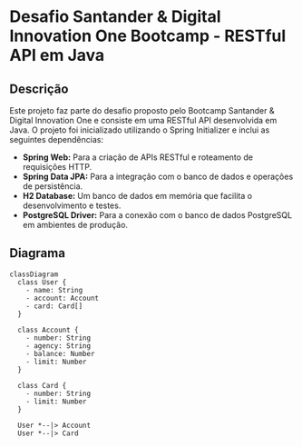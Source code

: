 # Desafio Santander & Digital Innovation One Bootcamp - RESTful API em Java

## Descrição

Este projeto faz parte do desafio proposto pelo Bootcamp Santander & Digital Innovation One e consiste em uma RESTful API desenvolvida em Java. O projeto foi inicializado utilizando o Spring Initializer e inclui as seguintes dependências:

- **Spring Web:** Para a criação de APIs RESTful e roteamento de requisições HTTP.
- **Spring Data JPA:** Para a integração com o banco de dados e operações de persistência.
- **H2 Database:** Um banco de dados em memória que facilita o desenvolvimento e testes.
- **PostgreSQL Driver:** Para a conexão com o banco de dados PostgreSQL em ambientes de produção.

## Diagrama

```mermaid
classDiagram
  class User {
    - name: String
    - account: Account
    - card: Card[]
  }

  class Account {
    - number: String
    - agency: String
    - balance: Number
    - limit: Number
  }

  class Card {
    - number: String
    - limit: Number
  }

  User *--|> Account
  User *--|> Card
```
